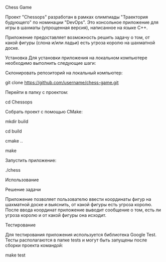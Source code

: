 Chess Game

Проект "Chessops" разработан в рамках олимпиады "Траектория будующего" по номинации "DevOps".
Это консольное приложение для игры в шахматы (упрощенная версия), написанное на языке C++. 

Приложение предоставляет возможность решить задачу о том, от какой фигуры (слона и/или ладьи) есть угроза королю на шахматной доске.

Установка
Для установки приложения на локальном компьютере необходимо выполнить следующие шаги:

Склонировать репозиторий на локальный компьютер:

  git clone https://github.com/username/chess-game.git
  
Перейти в папку с проектом:

  cd Chessops
  
Собрать проект с помощью CMake:

  mkdir build
  
  cd build
  
  cmake ..
  
  make
  
Запустить приложение:

  ./chess
  
Использование

Решение задачи

Приложение позволяет пользователю ввести координаты фигур на шахматной доске и выяснить, от какой фигуры есть угроза королю. После ввода координат приложение выводит сообщение о том, есть ли угроза королю и от какой фигуры она исходит.

Тестирование

Для тестирования приложения используется библиотека Google Test. Тесты располагаются в папке tests и могут быть запущены после сборки проекта командой:

  make test


